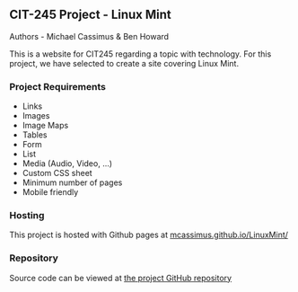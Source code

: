 ## CIT-245 Project - Linux Mint
Authors - Michael Cassimus & Ben Howard

This is a website for CIT245 regarding a topic with technology. For this project, we have selected to create a site covering Linux Mint.

### Project Requirements
- Links
- Images
- Image Maps
- Tables
- Form
- List
- Media (Audio, Video, ...)
- Custom CSS sheet
- Minimum number of pages
- Mobile friendly

### Hosting
This project is hosted with Github pages at
[mcassimus.github.io/LinuxMint/](https://mcassimus.github.io/LinuxMint/)


### Repository
Source code can be viewed at [the project GitHub repository](https://github.com/MCassimus/LinuxMint)
